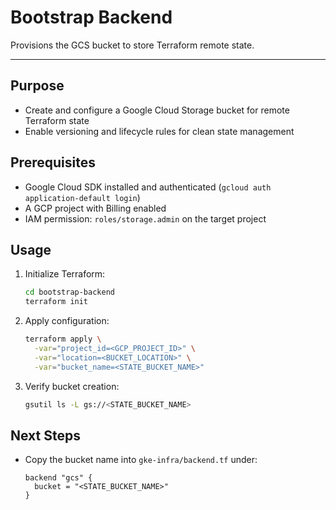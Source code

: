 # Bootstrap Backend

Provisions the GCS bucket to store Terraform remote state.

---

## Purpose
- Create and configure a Google Cloud Storage bucket for remote Terraform state  
- Enable versioning and lifecycle rules for clean state management

## Prerequisites
- Google Cloud SDK installed and authenticated (`gcloud auth application-default login`)  
- A GCP project with Billing enabled  
- IAM permission: `roles/storage.admin` on the target project

## Usage
1. Initialize Terraform:
    ```bash
    cd bootstrap-backend
    terraform init
    ```
2. Apply configuration:
    ```bash
    terraform apply \
      -var="project_id=<GCP_PROJECT_ID>" \
      -var="location=<BUCKET_LOCATION>" \
      -var="bucket_name=<STATE_BUCKET_NAME>"
    ```
3. Verify bucket creation:
    ```bash
    gsutil ls -L gs://<STATE_BUCKET_NAME>
    ```

## Next Steps
- Copy the bucket name into `gke-infra/backend.tf` under:
  ```hcl
  backend "gcs" {
    bucket = "<STATE_BUCKET_NAME>"
  }